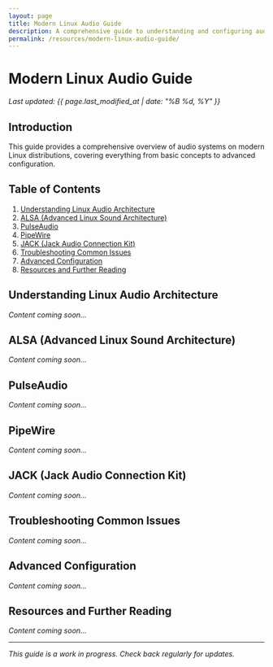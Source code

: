 ```yaml
---
layout: page
title: Modern Linux Audio Guide
description: A comprehensive guide to understanding and configuring audio on modern Linux systems
permalink: /resources/modern-linux-audio-guide/
---
```


# Modern Linux Audio Guide

*Last updated: {{ page.last_modified_at | date: "%B %d, %Y" }}*

## Introduction

This guide provides a comprehensive overview of audio systems on modern Linux distributions, covering everything from basic concepts to advanced configuration.

## Table of Contents

1. [Understanding Linux Audio Architecture](#understanding-linux-audio-architecture)
2. [ALSA (Advanced Linux Sound Architecture)](#alsa-advanced-linux-sound-architecture)
3. [PulseAudio](#pulseaudio)
4. [PipeWire](#pipewire)
5. [JACK (Jack Audio Connection Kit)](#jack-jack-audio-connection-kit)
6. [Troubleshooting Common Issues](#troubleshooting-common-issues)
7. [Advanced Configuration](#advanced-configuration)
8. [Resources and Further Reading](#resources-and-further-reading)

## Understanding Linux Audio Architecture

*Content coming soon...*

## ALSA (Advanced Linux Sound Architecture)

*Content coming soon...*

## PulseAudio

*Content coming soon...*

## PipeWire

*Content coming soon...*

## JACK (Jack Audio Connection Kit)

*Content coming soon...*

## Troubleshooting Common Issues

*Content coming soon...*

## Advanced Configuration

*Content coming soon...*

## Resources and Further Reading

*Content coming soon...*

---

*This guide is a work in progress. Check back regularly for updates.*